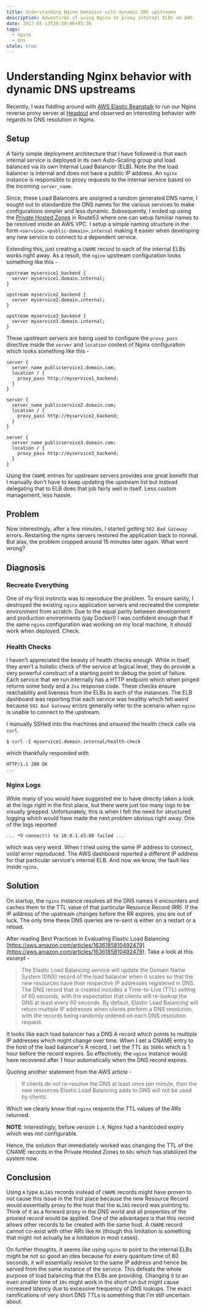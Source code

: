 ```yaml
---
title: Understanding Nginx behavior with dynamic DNS upstreams
description: Adventures of using Nginx to proxy internal ELBs on AWS
date: 2017-05-13T20:59:06+05:30
tags:
  - nginx
  - dns
stale: true
---
```


# Understanding Nginx behavior with dynamic DNS upstreams

Recently, I was fiddling around with [AWS Elastic Beanstalk](https://aws.amazon.com/elasticbeanstalk/)
to run our Nginx reverse proxy server at [Headout](https://www.headout.com) and
observed an interesting behavior with regards to DNS resolution in Nginx.

## Setup

A fairly simple deployment architecture that I have followed is that each internal
service is deployed in its own Auto-Scaling group and load balanced via its own
Internal Load Balancer (ELB). Note the the load balancer is internal and does not have
a public IP address. An `nginx` instance is responsible to proxy requests to the
internal service based on the incoming `server_name`.

Since, these Load Balancers are assigned a random generated DNS name, I sought
out to standardize the DNS names for the various services to make configurations
simpler and less dynamic. Subsequently, I ended up using the [Private Hosted
Zones](http://docs.aws.amazon.com/Route53/latest/DeveloperGuide/hosted-zones-private.html)
in Route53 where one can setup familiar names to be resolved inside an AWS VPC.
I setup a simple naming structure in the form `<service>.<public-domain>.internal`
making it easier when developing any new service to connect to a dependent service.

Extending this, just creating a `CNAME` record to each of the internal ELBs
works right away. As a result, the `nginx` upstream configuration looks something
like this -

```
upstream myservice1_backend {
  server myservice1.domain.internal;
}

upstream myservice2_backend {
  server myservice2.domain.internal;
}

upstream myservice3_backend {
  server myservice3.domain.internal;
}
```

These upstream servers are being used to configure the `proxy_pass` directive
inside the `server` and `location` context of Nginx configuration which looks
something like this -

```
server {
  server_name publicservice1.domain.com;
  location / {
    proxy_pass http://myservice1_backend;
  }
}

server {
  server_name publicservice2.domain.com;
  location / {
    proxy_pass http://myservice2_backend;
  }
}

server {
  server_name publicservice3.domain.com;
  location / {
    proxy_pass http://myservice3_backend;
  }
}
```

Using the `CNAME` entries for upstream servers provides one great benefit that
I manually don't have to keep updating the upstream list but instead delegating
that to ELB does that job fairly well in itself. Less custom management, less hassle.

## Problem

Now interestingly, after a few minutes, I started getting `502 Bad Gateway`
errors. Restarting the nginx servers restored the application back to normal.
But alas, the problem cropped around 15 minutes later again. What went wrong?

## Diagnosis

### Recreate Everything

One of my first instincts was to reproduce the problem. To ensure sanity, I
destroyed the existing `nginx` application servers and recreated the complete
environment from scratch. Due to the equal parity between development and
production environments (yay Docker!) I was confident enough that if the same
`nginx` configuration was working on my local machine, it should work when deployed.
Check.

### Health Checks

I haven't appreciated the beauty of health checks enough. While in itself, they
aren't a holistic check of the service at logical level, they do provide a very
powerful construct of a starting point to debug the point of failure. Each
service that we run internally has a HTTP endpoint which when pinged returns some
body and a `2xx` response code. These checks ensure reachability and liveness
from the ELBs to each of the instances. The ELB dashboard was reporting that each
service was healthy which felt weird because `502 Bad Gateway` errors generally
refer to the scenario when `nginx` is unable to connect to the upstream.

I manually SSHed into the machines and ensured the health check calls via `curl`.

```
$ curl -I myservice1.domain.internal/health-check
```

which thankfully responded with

```
HTTP/1.1 200 OK
...
```

### Nginx Logs

While many of you would have suggested me to have directly taken a look at the
logs right in the first place, but there were just too many logs to be visually
grepped. Unfortunately, this is when I felt the need for structured logging which
would have made the next problem obvious right away. One of the logs reported

```
... *9 connect() to 10.0.1.43:80 failed ...
```

which was very weird. When I tried using the same IP address to connect, voila!
error reproduced. The AWS dashboard reported a different IP address for that
particular service's internal ELB. And now we know, the fault lies inside `nginx`.

## Solution

On startup, the `nginx` instance resolves all the DNS names it encounters and
caches them to the TTL value of that particular Resource Record (RR). If the IP
address of the upstream changes before the RR expires, you are out of luck. The
only time these DNS queries are re-sent is either on a restart or a reload.

After reading Best Practices in Evaluating Elastic Load Balancing [https://aws.amazon.com/articles/1636185810492479](https://aws.amazon.com/articles/1636185810492479).
Take a look at this excerpt -

> The Elastic Load Balancing service will update the Domain Name System (DNS) record
> of the load balancer when it scales so that the new resources have their respective
> IP addresses registered in DNS. The DNS record that is created includes a Time-to-Live
> (TTL) setting of 60 seconds, with the expectation that clients will re-lookup the
> DNS at least every 60 seconds. By default, Elastic Load Balancing will return multiple
> IP addresses when clients perform a DNS resolution, with the records being randomly
> ordered on each DNS resolution request.

It looks like each load balancer has a DNS A record which points to multiple IP
addresses which might change over time. When I set a CNAME entry to the host of the
load balancer's A record, I set the TTL as `3600s` which is 1 hour before the record
expires. So effectively, the `nginx` instance would have recovered after 1 hour
automatically when the DNS record expires.

Quoting another statement from the AWS article -

> If clients do not re-resolve the DNS at least once per minute, then the new
> resources Elastic Load Balancing adds to DNS will not be used by clients.

Which we clearly know that `nginx` respects the TTL values of the _RRs_ returned.

**NOTE**: Interestingly, before version `1.9`, Nginx had a hardcoded expiry which
was not configurable.

Hence, the solution that immediately worked was changing the TTL of the CNAME
records in the Private Hosted Zones to `60s` which has stabilized the system now.

## Conclusion

Using `A` type `ALIAS` records instead of `CNAME` records might have proven to not
cause this issue in the first place because the new Resource Record would essentially
proxy to the host that the `ALIAS` record was pointing to. Think of it as a forward
proxy in the DNS world and all properties of the proxied record would be applied.
One of the advantages is that this record allows other records to be created with
the same host. A `CNAME` record cannot co-exist with other _RRs_ like `MX` (though
this limitation is something that might not actually be a limitation in most cases).

On further thoughts, it seems like using `nginx` to point to the internal ELBs
might be not so good an idea because for every quantum time of 60 seconds, it will
essentially resolve to the same IP address and hence be served from the same instance
of the service. This defeats the whole purpose of load balancing that the ELBs are
providing. Changing it to an even smaller time of `10s` might work in the short run
but might cause increased latency due to excessive frequency of DNS lookups. The
exact ramifications of very short DNS TTLs is something that I'm still uncertain
about.

